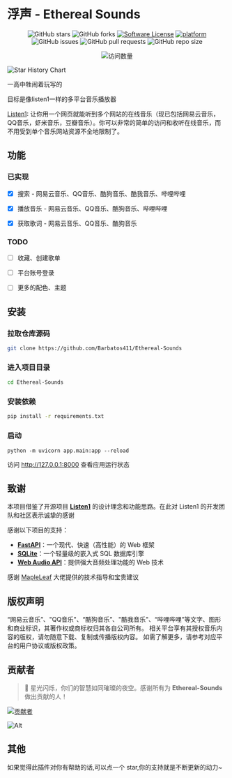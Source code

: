 # 浮声 - Ethereal Sounds

<div align="center">

![GitHub stars](https://img.shields.io/github/stars/Barbatos411/Ethereal-Sounds?style=social)
![GitHub forks](https://img.shields.io/github/forks/Barbatos411/Ethereal-Sounds?style=social)
[![Software License](https://img.shields.io/badge/license-MIT-brightgreen.svg)](LICENSE)
[![platform](https://img.shields.io/badge/python-3.10-green.svg)]()
![GitHub issues](https://img.shields.io/github/issues/Barbatos411/Ethereal-Sounds)
![GitHub pull requests](https://img.shields.io/github/issues-pr/Barbatos411/Ethereal-Sounds)
![GitHub repo size](https://img.shields.io/github/repo-size/Barbatos411/Ethereal-Sounds)

<img src="https://count.getloli.com/@Ethereal-Sounds?name=Ethereal-Sounds&theme=random&padding=7&offset=0&align=top&scale=1&pixelated=1&darkmode=auto" alt="访问数量"/>

</div>

![Star History Chart](https://api.star-history.com/svg?repos=Barbatos411/Ethereal-Sounds&type=Date)

一高中牲闹着玩写的

目标是像listen1一样的多平台音乐播放器

[Listen1](https://github.com/listen1/listen1):
让你用一个网页就能听到多个网站的在线音乐（现已包括网易云音乐，QQ音乐，虾米音乐，豆瓣音乐）。你可以非常的简单的访问和收听在线音乐，而不用受到单个音乐网站资源不全地限制了。

## 功能

### 已实现

- [x] 搜索 - 网易云音乐、QQ音乐、酷狗音乐、酷我音乐、哔哩哔哩

- [x] 播放音乐 - 网易云音乐、QQ音乐、酷狗音乐、哔哩哔哩

- [x] 获取歌词 - 网易云音乐、QQ音乐、酷狗音乐

### TODO

- [ ] 收藏、创建歌单

- [ ] 平台账号登录

- [ ] 更多的配色、主题

## 安装

### 拉取仓库源码

```bash
git clone https://github.com/Barbatos411/Ethereal-Sounds
```

### 进入项目目录

```bash
cd Ethereal-Sounds
```

### 安装依赖

```bash
pip install -r requirements.txt
```

### 启动

```
python -m uvicorn app.main:app --reload
```
访问 http://127.0.0.1:8000 查看应用运行状态

## 致谢

本项目借鉴了开源项目 **[Listen1](https://github.com/listen1/listen1)** 的设计理念和功能思路。在此对 Listen1
的开发团队和社区表示诚挚的感谢

感谢以下项目的支持：

- **[FastAPI](https://fastapi.tiangolo.com/)**：一个现代、快速（高性能）的 Web 框架
- **[SQLite](https://sqlite.org/)**：一个轻量级的嵌入式 SQL 数据库引擎
- **[Web Audio API](https://developer.mozilla.org/en-US/docs/Web/API/Web_Audio_API)**：提供强大音频处理功能的 Web
  技术

感谢 [MapleLeaf](https://gitee.com/maple-leaf-sweeping) 大佬提供的技术指导和宝贵建议

## 版权声明

“网易云音乐”、"QQ音乐"、“酷狗音乐”、"酷我音乐"、“哔哩哔哩”等文字、图形和商业标识，其著作权或商标权归其各自公司所有。
相关平台享有其授权音乐内容的版权，请勿随意下载、复制或传播版权内容。
如需了解更多，请参考对应平台的用户协议或版权政策。

## 贡献者

> 🌟 星光闪烁，你们的智慧如同璀璨的夜空。感谢所有为 **Ethereal-Sounds** 做出贡献的人！

<a href="https://github.com/Barbatos411/Ethereal-Sounds/graphs/contributors">
  <img src="https://contrib.rocks/image?repo=Barbatos411/Ethereal-Sounds" alt="贡献者"/>
</a>

![Alt](https://repobeats.axiom.co/api/embed/002c2203d71e30e71dde64f255706628de6a498c.svg "Repobeats analytics image")

## 其他

如果觉得此插件对你有帮助的话,可以点一个 star,你的支持就是不断更新的动力~
